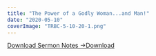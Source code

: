 ```yaml
---
title: "The Power of a Godly Woman...and Man!"
date: "2020-05-10"
coverImage: "TRBC-5-10-20-1.png"
---
```


[Download Sermon Notes ->](https://sketchysermons.com/wp-content/uploads/2020/07/TRBC-5-10-20.pdf)[Download](https://sketchysermons.com/wp-content/uploads/2020/07/TRBC-5-10-20.pdf)
